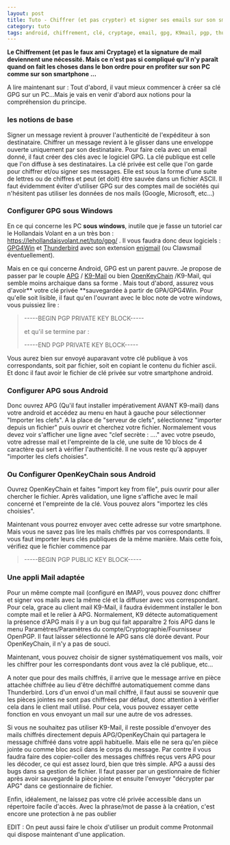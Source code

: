 ```yaml
---
layout: post
title: Tuto - Chiffrer (et pas crypter) et signer ses emails sur son smartphone ET son PC Windows
category: tuto
tags: android, chiffrement, clé, cryptage, email, gpg, K9mail, pgp, thunderbird, tutoriel
---
```

**Le Chiffrement (et pas le faux ami Cryptage) et la signature de mail deviennent une nécessité. Mais ce n'est pas si compliqué qu'il n'y paraît quand on fait les choses dans le bon ordre pour en profiter sur son PC comme sur son smartphone ...**

A lire maintenant sur : Tout d'abord, il vaut mieux commencer à créer sa clé GPG sur un PC...Mais je vais en venir d'abord aux notions pour la compréhension du principe.

### les notions de base

Signer un message revient à prouver l'authenticité de l'expéditeur à son destinataire. Chiffrer un message revient à le glisser dans une enveloppe ouverte uniquement par son destinataire. Pour faire cela avec un email donné, il faut créer des clés avec le logiciel GPG. La clé publique est celle que l'on diffuse à ses destinataires. La clé privée est celle que l'on garde pour chiffrer et/ou signer ses messages. Elle est sous la forme d'une suite de lettres ou de chiffres et peut (et doit) être sauvée dans un fichier ASCII. Il faut évidemment éviter d'utiliser GPG sur des comptes mail de sociétés qui n'hésitent pas utiliser les données de nos mails (Google, Microsoft, etc...)

### Configurer GPG sous Windows

En ce qui concerne les PC **sous windows**, inutile que je fasse un tutoriel car le Hollandais Volant en a un très bon : <a title="https://lehollandaisvolant.net/tuto/gpg/" href="https://lehollandaisvolant.net/tuto/gpg/">https://lehollandaisvolant.net/tuto/gpg/</a> . Il vous faudra donc deux logiciels : <a title="GPG4Win" href="http://www.gpg4win.org/">GPG4Win</a> et <a title="Thunderbird" href="https://www.mozilla.org/fr/thunderbird/">Thunderbird</a> avec son extension <a title="enigmail" href="https://addons.mozilla.org/en-US/thunderbird/addon/enigmail/">enigmail</a> (ou Clawsmail éventuellement).

Mais en ce qui concerne Android, GPG est un parent pauvre. Je propose de passer par le couple <a title="APG" href="https://play.google.com/store/apps/details?id=org.thialfihar.android.apg">APG</a> / <a title="K9-Mail" href="https://play.google.com/store/apps/details?id=com.fsck.k9">K9-Mail</a> ou bien <a title="OpenKeyChain" href="http://www.openkeychain.org/">OpenKeyChain</a> /K9-Mail, qui semble moins archaique dans sa forme . Mais tout d'abord, assurez vous d'avoir** votre clé privée **sauvegardée à partir de GPA/GPG4Win. Pour qu'elle soit lisible, il faut qu'en l'ouvrant avec le bloc note de votre windows, vous puissiez lire :

>-----BEGIN PGP PRIVATE KEY BLOCK-----
>
>et qu'il se termine par :
>
>-----END PGP PRIVATE KEY BLOCK-----

Vous aurez bien sur envoyé auparavant votre clé publique à vos correspondants, soit par fichier, soit en copiant le contenu du fichier ascii. Et donc il faut avoir le fichier de clé privée sur votre smartphone android.

### Configurer APG sous Android

Donc ouvrez APG (Qu'il faut installer impérativement AVANT K9-mail) dans votre android et accédez au menu en haut à gauche pour sélectionner "Importer les clefs". A la place de "serveur de clefs", sélectionnez "importer depuis un fichier" puis ouvrir et cherchez votre fichier. Normalement vous devez voir s'afficher une ligne avec "clef secrète : ...." avec votre pseudo, votre adresse mail et l'empreinte de la clé, une suite de 10 blocs de 4 caractère qui sert à vérifier l'authenticité. Il ne vous reste qu'à appuyer "importer les clefs choisies".

### Ou Configurer OpenKeyChain sous Android

Ouvrez OpenKeyChain et faites "import key from file", puis ouvrir pour aller chercher le fichier. Après validation, une ligne s'affiche avec le mail concerné et l'empreinte de la clé. Vous pouvez alors "importez les clés choisies".

Maintenant vous pourrez envoyer avec cette adresse sur votre smartphone. Mais vous ne savez pas lire les mails chiffrés par vos correspondants. Il vous faut importer leurs clés publiques de la même manière. Mais cette fois, vérifiez que le fichier commence par

>-----BEGIN PGP PUBLIC KEY BLOCK-----

### Une appli Mail adaptée

Pour un même compte mail (configuré en IMAP), vous pouvez donc chiffrer et signer vos mails avec la même clé et la diffuser avec vos correspondant. Pour cela, grace au client mail K9-Mail, il faudra évidemment installer le bon compte mail et le relier à APG. Normalement, K9 détecte automatiquement la présence d'APG mais il y a un bug qui fait apparaître 2 fois APG dans le menu Paramètres/Paramètres du compte/Cryptographie/Fournisseur OpenPGP. Il faut laisser sélectionné le APG sans clé dorée devant. Pour OpenKeyChain, il n'y a pas de souci.

Maintenant, vous pouvez choisir de signer systématiquement vos mails, voir les chiffrer pour les correspondants dont vous avez la clé publique, etc...

A noter que pour des mails chiffrés, il arrive que le message arrive en pièce attachée chiffrée au lieu d'être déchiffré automatiquement comme dans Thunderbird. Lors d'un envoi d'un mail chiffré, il faut aussi se souvenir que les pièces jointes ne sont pas chiffrées par défaut, donc attention à vérifier cela dans le client mail utilisé. Pour cela, vous pouvez essayer cette fonction en vous envoyant un mail sur une autre de vos adresses.

Si vous ne souhaitez pas utiliser K9-Mail, il reste possible d'envoyer des mails chiffrés directement depuis APG/OpenKeyChain qui partagera le message chiffréé dans votre appli habituelle. Mais elle ne sera qu'en pièce jointe ou comme bloc ascii dans le corps du message. Par contre il vous faudra faire des copier-coller des messages chiffrés reçus vers APG pour les décoder, ce qui est assez lourd, bien que très simple. APG a aussi des bugs dans sa gestion de fichier. Il faut passer par un gestionnaire de fichier après avoir sauvegardé la pièce jointe et ensuite l'envoyer "décrypter par APG" dans ce gestionnaire de fichier.

Enfin, idéalement, ne laissez pas votre clé privée accessible dans un répertoire facile d'accès. Avec la phrase/mot de passe à la création, c'est encore une protection à ne pas oublier

EDIT : On peut aussi faire le choix d'utiliser un produit comme Protonmail qui dispose maintenant d'une application.
